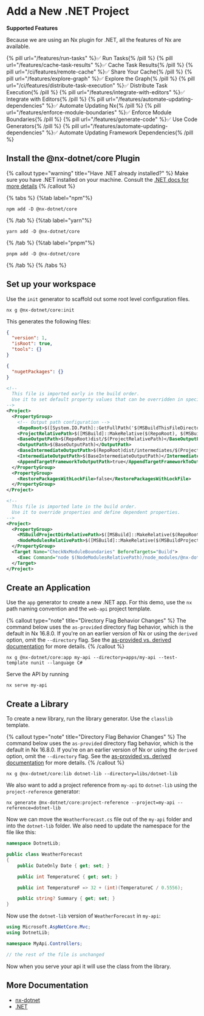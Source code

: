 # Add a New .NET Project

**Supported Features**

Because we are using an Nx plugin for .NET, all the features of Nx are available.

{% pill url="/features/run-tasks" %}✅ Run Tasks{% /pill %}
{% pill url="/features/cache-task-results" %}✅ Cache Task Results{% /pill %}
{% pill url="/ci/features/remote-cache" %}✅ Share Your Cache{% /pill %}
{% pill url="/features/explore-graph" %}✅ Explore the Graph{% /pill %}
{% pill url="/ci/features/distribute-task-execution" %}✅ Distribute Task Execution{% /pill %}
{% pill url="/features/integrate-with-editors" %}✅ Integrate with Editors{% /pill %}
{% pill url="/features/automate-updating-dependencies" %}✅ Automate Updating Nx{% /pill %}
{% pill url="/features/enforce-module-boundaries" %}✅ Enforce Module Boundaries{% /pill %}
{% pill url="/features/generate-code" %}✅ Use Code Generators{% /pill %}
{% pill url="/features/automate-updating-dependencies" %}✅ Automate Updating Framework Dependencies{% /pill %}

## Install the @nx-dotnet/core Plugin

{% callout type="warning" title="Have .NET already installed?" %}
Make sure you have .NET installed on your machine. Consult the [.NET docs for more details](https://dotnet.microsoft.com/learn/dotnet/hello-world-tutorial/install)
{% /callout %}

{% tabs %}
{%tab label="npm"%}

```shell
npm add -D @nx-dotnet/core
```

{% /tab %}
{%tab label="yarn"%}

```shell
yarn add -D @nx-dotnet/core
```

{% /tab %}
{%tab label="pnpm"%}

```shell
pnpm add -D @nx-dotnet/core
```

{% /tab %}
{% /tabs %}

## Set up your workspace

Use the `init` generator to scaffold out some root level configuration files.

```shell
nx g @nx-dotnet/core:init
```

This generates the following files:

```json {% fileName=".config/dotnet-tools.json" %}
{
  "version": 1,
  "isRoot": true,
  "tools": {}
}
```

```json {% fileName=".nx-dotnet.rc.json" %}
{
  "nugetPackages": {}
}
```

```xml {% fileName="Directory.Build.props" %}
<!--
  This file is imported early in the build order.
  Use it to set default property values that can be overridden in specific projects.
-->
<Project>
  <PropertyGroup>
    <!-- Output path configuration -->
    <RepoRoot>$([System.IO.Path]::GetFullPath('$(MSBuildThisFileDirectory)'))</RepoRoot>
    <ProjectRelativePath>$([MSBuild]::MakeRelative($(RepoRoot), $(MSBuildProjectDirectory)))</ProjectRelativePath>
    <BaseOutputPath>$(RepoRoot)dist/$(ProjectRelativePath)</BaseOutputPath>
    <OutputPath>$(BaseOutputPath)</OutputPath>
    <BaseIntermediateOutputPath>$(RepoRoot)dist/intermediates/$(ProjectRelativePath)/obj</BaseIntermediateOutputPath>
    <IntermediateOutputPath>$(BaseIntermediateOutputPath)</IntermediateOutputPath>
    <AppendTargetFrameworkToOutputPath>true</AppendTargetFrameworkToOutputPath>
  </PropertyGroup>
  <PropertyGroup>
    <RestorePackagesWithLockFile>false</RestorePackagesWithLockFile>
  </PropertyGroup>
</Project>
```

```xml {% fileName="Directory.Build.targets" %}
<!--
  This file is imported late in the build order.
  Use it to override properties and define dependent properties.
-->
<Project>
  <PropertyGroup>
    <MSBuildProjectDirRelativePath>$([MSBuild]::MakeRelative($(RepoRoot), $(MSBuildProjectDirectory)))</MSBuildProjectDirRelativePath>
    <NodeModulesRelativePath>$([MSBuild]::MakeRelative($(MSBuildProjectDirectory), $(RepoRoot)))</NodeModulesRelativePath>
  </PropertyGroup>
  <Target Name="CheckNxModuleBoundaries" BeforeTargets="Build">
    <Exec Command="node $(NodeModulesRelativePath)/node_modules/@nx-dotnet/core/src/tasks/check-module-boundaries.js --project-root &quot;$(MSBuildProjectDirRelativePath)&quot;"/>
  </Target>
</Project>
```

## Create an Application

Use the `app` generator to create a new .NET app. For this demo, use the `nx` path naming convention and the `web-api` project template.

{% callout type="note" title="Directory Flag Behavior Changes" %}
The command below uses the `as-provided` directory flag behavior, which is the default in Nx 16.8.0. If you're on an earlier version of Nx or using the `derived` option, omit the `--directory` flag. See the [as-provided vs. derived documentation](/deprecated/as-provided-vs-derived) for more details.
{% /callout %}

```shell
nx g @nx-dotnet/core:app my-api --directory=apps/my-api --test-template nunit --language C#
```

Serve the API by running

```shell
nx serve my-api
```

## Create a Library

To create a new library, run the library generator. Use the `classlib` template.

{% callout type="note" title="Directory Flag Behavior Changes" %}
The command below uses the `as-provided` directory flag behavior, which is the default in Nx 16.8.0. If you're on an earlier version of Nx or using the `derived` option, omit the `--directory` flag. See the [as-provided vs. derived documentation](/deprecated/as-provided-vs-derived) for more details.
{% /callout %}

```shell
nx g @nx-dotnet/core:lib dotnet-lib --directory=libs/dotnet-lib
```

We also want to add a project reference from `my-api` to `dotnet-lib` using the `project-reference` generator:

```shell
nx generate @nx-dotnet/core:project-reference --project=my-api --reference=dotnet-lib
```

Now we can move the `WeatherForecast.cs` file out of the `my-api` folder and into the `dotnet-lib` folder. We also need to update the namespace for the file like this:

```c# {% fileName="libs/dotnet-lib/WeatherForecast.cs" %}
namespace DotnetLib;

public class WeatherForecast
{
    public DateOnly Date { get; set; }

    public int TemperatureC { get; set; }

    public int TemperatureF => 32 + (int)(TemperatureC / 0.5556);

    public string? Summary { get; set; }
}
```

Now use the `dotnet-lib` version of `WeatherForecast` in `my-api`:

```c# {% fileName="apps/my-api/Controllers/WeatherForecastController.cs" %}
using Microsoft.AspNetCore.Mvc;
using DotnetLib;

namespace MyApi.Controllers;

// the rest of the file is unchanged
```

Now when you serve your api it will use the class from the library.

## More Documentation

- [nx-dotnet](https://www.nx-dotnet.com/)
- [.NET](https://dotnet.microsoft.com/en-us/)
